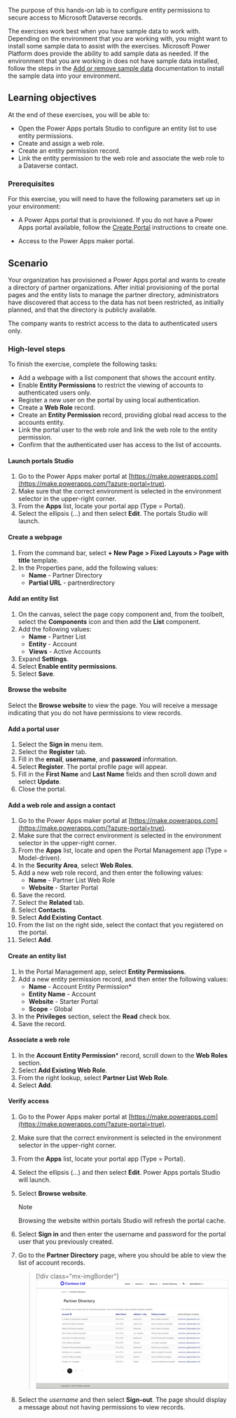 The purpose of this hands-on lab is to configure entity permissions to secure access to Microsoft Dataverse records.

The exercises work best when you have sample data to work with. Depending on the environment that you are working with, you might want to install some sample data to assist with the exercises. Microsoft Power Platform does provide the ability to add sample data as needed. If the environment that you are working in does not have sample data installed, follow the steps in the [Add or remove sample data](https://docs.microsoft.com/power-platform/admin/add-remove-sample-data/?azure-portal=true) documentation to install the sample data into your environment.

## Learning objectives

At the end of these exercises, you will be able to:

- Open the Power Apps portals Studio to configure an entity list to use entity permissions.
- Create and assign a web role.
- Create an entity permission record.
- Link the entity permission to the web role and associate the web role to a Dataverse contact.

### Prerequisites

For this exercise, you will need to have the following parameters set up in your environment:

- A Power Apps portal that is provisioned. If you do not have a Power Apps portal available, follow the [Create Portal](https://docs.microsoft.com/powerapps/maker/portals/create-portal/?azure-portal=true) instructions to create one.

- Access to the Power Apps maker portal.

## Scenario

Your organization has provisioned a Power Apps portal and wants to create a directory of partner organizations. After initial provisioning of the portal pages and the entity lists to manage the partner directory, administrators have discovered that access to the data has not been restricted, as initially planned, and that the directory is publicly available.

The company wants to restrict access to the data to authenticated users only.

### High-level steps

To finish the exercise, complete the following tasks:

- Add a webpage with a list component that shows the account entity.
- Enable **Entity Permissions** to restrict the viewing of accounts to authenticated users only.
- Register a new user on the portal by using local authentication.
- Create a **Web Role** record.
- Create an **Entity Permission** record, providing global read access to the accounts entity.
- Link the portal user to the web role and link the web role to the entity permission.
- Confirm that the authenticated user has access to the list of accounts.

#### Launch portals Studio

1. Go to the Power Apps maker portal at [https://make.powerapps.com](https://make.powerapps.com/?azure-portal=true).
1. Make sure that the correct environment is selected in the environment selector in the upper-right corner.
1. From the **Apps** list, locate your portal app (Type = Portal).
1. Select the ellipsis (...) and then select **Edit**. The portals Studio will launch.

#### Create a webpage

1. From the command bar, select **+ New Page > Fixed Layouts > Page with title** template.
1. In the Properties pane, add the following values:
    - **Name** - Partner Directory
    - **Partial URL** - partnerdirectory

#### Add an entity list

1. On the canvas, select the page copy component and, from the toolbelt, select the **Components** icon and then add the **List** component.
1. Add the following values:
    - **Name** - Partner List
    - **Entity** - Account
    - **Views** - Active Accounts
1. Expand **Settings**.
1. Select **Enable entity permissions**.
1. Select **Save**.

#### Browse the website

Select the **Browse website** to view the page. You will receive a message indicating that you do not have permissions to view records.

#### Add a portal user

1. Select the **Sign in** menu item.
1. Select the **Register** tab.
1. Fill in the **email**, **username**, and **password** information.
1. Select **Register**.
   The portal profile page will appear.
1. Fill in the **First Name** and **Last Name** fields and then scroll down and select **Update**.
1. Close the portal.

#### Add a web role and assign a contact

1. Go to the Power Apps maker portal at [https://make.powerapps.com](https://make.powerapps.com/?azure-portal=true).
1. Make sure that the correct environment is selected in the environment selector in the upper-right corner.
1. From the **Apps** list, locate and open the Portal Management app (Type = Model-driven).
1. In the **Security Area**, select **Web Roles**.
1. Add a new web role record, and then enter the following values:
    - **Name** - Partner List Web Role
    - **Website** - Starter Portal
1. Save the record.
1. Select the **Related** tab.
1. Select **Contacts**.
1. Select **Add Existing Contact**.
1. From the list on the right side, select the contact that you registered on the portal.
1. Select **Add**.

#### Create an entity list

1. In the Portal Management app, select **Entity Permissions**.
1. Add a new entity permission record, and then enter the following values:
    - **Name** - Account Entity Permission*
    - **Entity Name** - Account
    - **Website** - Starter Portal
    - **Scope** - Global
1. In the **Privileges** section, select the **Read** check box.
1. Save the record.

#### Associate a web role

1. In the **Account Entity Permission*** record, scroll down to the **Web Roles** section.
1. Select **Add Existing Web Role**.
1. From the right lookup, select **Partner List Web Role**.
1. Select **Add**.

#### Verify access

1. Go to the Power Apps maker portal at [https://make.powerapps.com](https://make.powerapps.com/?azure-portal=true).
1. Make sure that the correct environment is selected in the environment selector in the upper-right corner.
1. From the **Apps** list, locate your portal app (Type = Portal).
1. Select the ellipsis (...) and then select **Edit**. Power Apps portals Studio will launch.
1. Select **Browse website**.
    > [!NOTE]
    > Browsing the website within portals Studio will refresh the portal cache.
1. Select **Sign in** and then enter the username and password for the portal user that you previously created.
1. Go to the **Partner Directory** page, where you should be able to view the list of account records.
    > [!div class="mx-imgBorder"]
    > [![Screenshot of the Partner List director page in a portal account.](../media/exercise-entity-permissions.png)](../media/exercise-entity-permissions.png#lightbox)

1. Select the *username* and then select **Sign-out**. The page should display a message about not having permissions to view records.
